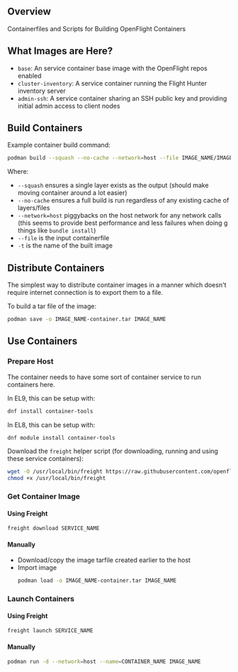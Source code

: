 ## Overview

Containerfiles and Scripts for Building OpenFlight Containers

## What Images are Here?

- `base`: An service container base image with the OpenFlight repos enabled
- `cluster-inventory`: A service container running the Flight Hunter inventory server
- `admin-ssh`: A service container sharing an SSH public key and providing initial admin access to client nodes

## Build Containers

Example container build command:
```bash
podman build --squash --no-cache --network=host --file IMAGE_NAME/IMAGE_NAME.container -t flight-IMAGE_NAME
```

Where:
- `--squash` ensures a single layer exists as the output (should make moving container around a lot easier) 
- `--no-cache` ensures a full build is run regardless of any existing cache of layers/files
- `--network=host` piggybacks on the host network for any network calls (this seems to provide best performance and less failures when doing g things like `bundle install`) 
- `--file` is the input containerfile
- `-t` is the name of the built image

## Distribute Containers

The simplest way to distribute container images in a manner which doesn't require internet connection is to export them to a file. 

To build a tar file of the image:
```bash
podman save -o IMAGE_NAME-container.tar IMAGE_NAME
```

## Use Containers

### Prepare Host

The container needs to have some sort of container service to run containers here. 

In EL9, this can be setup with:
```bash
dnf install container-tools
```

In EL8, this can be setup with:
```bash
dnf module install container-tools
```

Download the `freight` helper script (for downloading, running and using these service containers):
```bash
wget -O /usr/local/bin/freight https://raw.githubusercontent.com/openflighthpc/openflight-containers/main/bin/freight
chmod +x /usr/local/bin/freight
```

### Get Container Image

#### Using Freight

```bash
freight download SERVICE_NAME
```

#### Manually

- Download/copy the image tarfile created earlier to the host
- Import image
  ```bash
  podman load -o IMAGE_NAME-container.tar IMAGE_NAME
  ```

### Launch Containers

#### Using Freight

```bash
freight launch SERVICE_NAME
```

#### Manually

```bash
podman run -d --network=host --name=CONTAINER_NAME IMAGE_NAME
```
